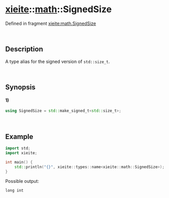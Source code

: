 # [xieite](../../xieite.md)\:\:[math](../../math.md)\:\:SignedSize
Defined in fragment [xieite:math.SignedSize](../../../src/math/signed_size.cpp)

&nbsp;

## Description
A type alias for the signed version of `std::size_t`.

&nbsp;

## Synopsis
#### 1)
```cpp
using SignedSize = std::make_signed_t<std::size_t>;
```

&nbsp;

## Example
```cpp
import std;
import xieite;

int main() {
    std::println("{}", xieite::types::name<xieite::math::SignedSize>);
}
```
Possible output:
```
long int
```

